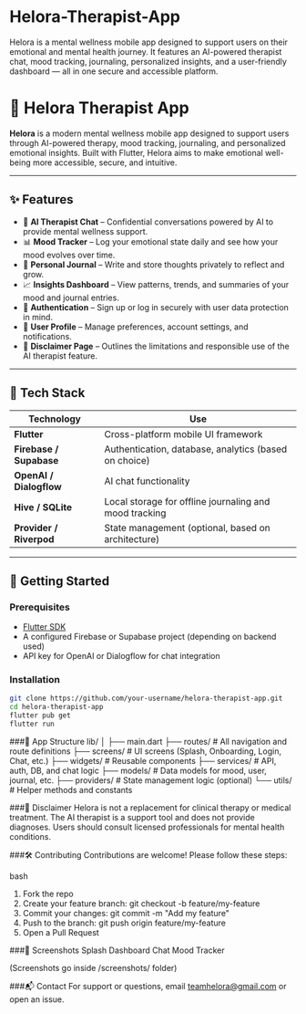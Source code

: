 # Helora-Therapist-App
Helora is a mental wellness mobile app designed to support users on their emotional and mental health journey. It features an AI-powered therapist chat, mood tracking, journaling, personalized insights, and a user-friendly dashboard — all in one secure and accessible platform.
# 🧠 Helora Therapist App

**Helora** is a modern mental wellness mobile app designed to support users through AI-powered therapy, mood tracking, journaling, and personalized emotional insights. Built with Flutter, Helora aims to make emotional well-being more accessible, secure, and intuitive.

---

## ✨ Features

- 💬 **AI Therapist Chat** – Confidential conversations powered by AI to provide mental wellness support.
- 📊 **Mood Tracker** – Log your emotional state daily and see how your mood evolves over time.
- 📓 **Personal Journal** – Write and store thoughts privately to reflect and grow.
- 📈 **Insights Dashboard** – View patterns, trends, and summaries of your mood and journal entries.
- 🔐 **Authentication** – Sign up or log in securely with user data protection in mind.
- 👤 **User Profile** – Manage preferences, account settings, and notifications.
- 📜 **Disclaimer Page** – Outlines the limitations and responsible use of the AI therapist feature.

---

## 🧩 Tech Stack

| Technology | Use |
|------------|-----|
| **Flutter** | Cross-platform mobile UI framework |
| **Firebase / Supabase** | Authentication, database, analytics (based on choice) |
| **OpenAI / Dialogflow** | AI chat functionality |
| **Hive / SQLite** | Local storage for offline journaling and mood tracking |
| **Provider / Riverpod** | State management (optional, based on architecture) |

---

## 🚀 Getting Started

### Prerequisites

- [Flutter SDK](https://docs.flutter.dev/get-started/install)
- A configured Firebase or Supabase project (depending on backend used)
- API key for OpenAI or Dialogflow for chat integration

### Installation

```bash
git clone https://github.com/your-username/helora-therapist-app.git
cd helora-therapist-app
flutter pub get
flutter run
```

###📱 App Structure
lib/
│
├── main.dart
├── routes/             # All navigation and route definitions
├── screens/            # UI screens (Splash, Onboarding, Login, Chat, etc.)
├── widgets/            # Reusable components
├── services/           # API, auth, DB, and chat logic
├── models/             # Data models for mood, user, journal, etc.
├── providers/          # State management logic (optional)
└── utils/              # Helper methods and constants

###🔐 Disclaimer
Helora is not a replacement for clinical therapy or medical treatment. The AI therapist is a support tool and does not provide diagnoses. Users should consult licensed professionals for mental health conditions.

###🛠️ Contributing
Contributions are welcome! Please follow these steps:

bash
1. Fork the repo
2. Create your feature branch: git checkout -b feature/my-feature
3. Commit your changes: git commit -m "Add my feature"
4. Push to the branch: git push origin feature/my-feature
5. Open a Pull Request
   
###📸 Screenshots
Splash	Dashboard	Chat	Mood Tracker

(Screenshots go inside /screenshots/ folder)

###📬 Contact
For support or questions, email teamhelora@gmail.com or open an issue.
